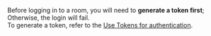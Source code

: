 <div class="mk-warning">

Before logging in to a room, you will need to **generate a token first**; Otherwise, the login will fail.  
To generate a token, refer to the [Use Tokens for authentication](!ExpressVideoSDK-Integration/User_Access_Control).

</div>






